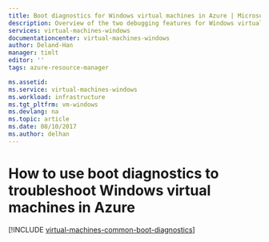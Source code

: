 ```yaml
---
title: Boot diagnostics for Windows virtual machines in Azure | Microsoft Doc
description: Overview of the two debugging features for Windows virtual machines in Azure
services: virtual-machines-windows
documentationcenter: virtual-machines-windows
author: Deland-Han
manager: timlt
editor: ''
tags: azure-resource-manager

ms.assetid:
ms.service: virtual-machines-windows
ms.workload: infrastructure
ms.tgt_pltfrm: vm-windows
ms.devlang: na
ms.topic: article
ms.date: 08/10/2017
ms.author: delhan
---
```

# How to use boot diagnostics to troubleshoot Windows virtual machines in Azure

[!INCLUDE [virtual-machines-common-boot-diagnostics](../../../includes/virtual-machines-common-boot-diagnostics.md)]
